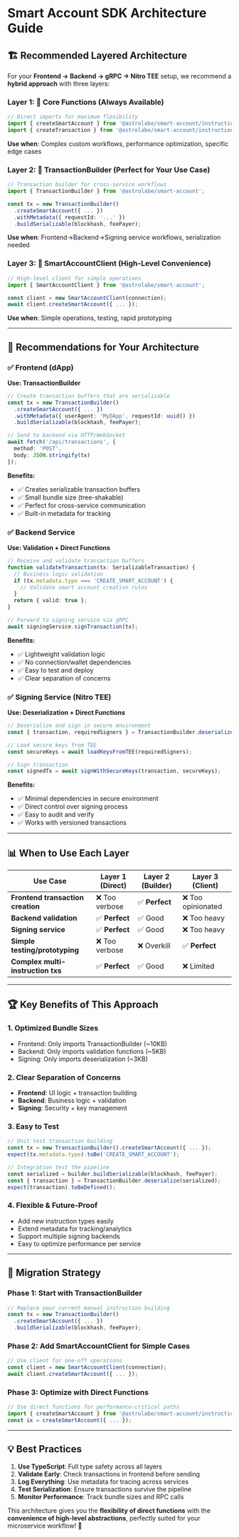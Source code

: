 # Smart Account SDK Architecture Guide

## 🏗️ Recommended Layered Architecture

For your **Frontend → Backend → gRPC → Nitro TEE** setup, we recommend a **hybrid approach** with three layers:

### Layer 1: 🔧 **Core Functions** (Always Available)
```typescript
// Direct imports for maximum flexibility
import { createSmartAccount } from '@astrolabe/smart-account/instructions';
import { createTransaction } from '@astrolabe/smart-account/instructions';
```
**Use when**: Complex custom workflows, performance optimization, specific edge cases

### Layer 2: 🎯 **TransactionBuilder** (Perfect for Your Use Case)
```typescript
// Transaction builder for cross-service workflows
import { TransactionBuilder } from '@astrolabe/smart-account';

const tx = new TransactionBuilder()
  .createSmartAccount({ ... })
  .withMetadata({ requestId: '...' })
  .buildSerializable(blockhash, feePayer);
```
**Use when**: Frontend→Backend→Signing service workflows, serialization needed

### Layer 3: 🚀 **SmartAccountClient** (High-Level Convenience)
```typescript
// High-level client for simple operations
import { SmartAccountClient } from '@astrolabe/smart-account';

const client = new SmartAccountClient(connection);
await client.createSmartAccount({ ... });
```
**Use when**: Simple operations, testing, rapid prototyping

---

## 🎯 Recommendations for Your Architecture

### ✅ **Frontend (dApp)**
**Use: TransactionBuilder**
```typescript
// Create transaction buffers that are serializable
const tx = new TransactionBuilder()
  .createSmartAccount({ ... })
  .withMetadata({ userAgent: 'MyDApp', requestId: uuid() })
  .buildSerializable(blockhash, feePayer);

// Send to backend via HTTP/WebSocket
await fetch('/api/transactions', {
  method: 'POST',
  body: JSON.stringify(tx)
});
```

**Benefits:**
- ✅ Creates serializable transaction buffers
- ✅ Small bundle size (tree-shakable)
- ✅ Perfect for cross-service communication
- ✅ Built-in metadata for tracking

### ✅ **Backend Service**
**Use: Validation + Direct Functions**
```typescript
// Receive and validate transaction buffers
function validateTransaction(tx: SerializableTransaction) {
  // Business logic validation
  if (tx.metadata.type === 'CREATE_SMART_ACCOUNT') {
    // Validate smart account creation rules
  }
  return { valid: true };
}

// Forward to signing service via gRPC
await signingService.signTransaction(tx);
```

**Benefits:**
- ✅ Lightweight validation logic
- ✅ No connection/wallet dependencies
- ✅ Easy to test and deploy
- ✅ Clear separation of concerns

### ✅ **Signing Service (Nitro TEE)**
**Use: Deserialization + Direct Functions**
```typescript
// Deserialize and sign in secure environment
const { transaction, requiredSigners } = TransactionBuilder.deserialize(serializedTx);

// Load secure keys from TEE
const secureKeys = await loadKeysFromTEE(requiredSigners);

// Sign transaction
const signedTx = await signWithSecureKeys(transaction, secureKeys);
```

**Benefits:**
- ✅ Minimal dependencies in secure environment
- ✅ Direct control over signing process
- ✅ Easy to audit and verify
- ✅ Works with versioned transactions

---

## 📊 **When to Use Each Layer**

| Use Case | Layer 1 (Direct) | Layer 2 (Builder) | Layer 3 (Client) |
|----------|-------------------|-------------------|-------------------|
| **Frontend transaction creation** | ❌ Too verbose | ✅ **Perfect** | ❌ Too opinionated |
| **Backend validation** | ✅ **Perfect** | ✅ Good | ❌ Too heavy |
| **Signing service** | ✅ **Perfect** | ✅ Good | ❌ Too heavy |
| **Simple testing/prototyping** | ❌ Too verbose | ❌ Overkill | ✅ **Perfect** |
| **Complex multi-instruction txs** | ✅ **Perfect** | ✅ Good | ❌ Limited |

---

## 🏆 **Key Benefits of This Approach**

### 1. **Optimized Bundle Sizes**
- Frontend: Only imports TransactionBuilder (~10KB)
- Backend: Only imports validation functions (~5KB)  
- Signing: Only imports deserialization (~3KB)

### 2. **Clear Separation of Concerns**
- **Frontend**: UI logic + transaction building
- **Backend**: Business logic + validation
- **Signing**: Security + key management

### 3. **Easy to Test**
```typescript
// Unit test transaction building
const tx = new TransactionBuilder().createSmartAccount({ ... });
expect(tx.metadata.type).toBe('CREATE_SMART_ACCOUNT');

// Integration test the pipeline
const serialized = builder.buildSerializable(blockhash, feePayer);
const { transaction } = TransactionBuilder.deserialize(serialized);
expect(transaction).toBeDefined();
```

### 4. **Flexible & Future-Proof**
- Add new instruction types easily
- Extend metadata for tracking/analytics
- Support multiple signing backends
- Easy to optimize performance per service

---

## 🚀 **Migration Strategy**

### Phase 1: Start with TransactionBuilder
```typescript
// Replace your current manual instruction building
const tx = new TransactionBuilder()
  .createSmartAccount({ ... })
  .buildSerializable(blockhash, feePayer);
```

### Phase 2: Add SmartAccountClient for Simple Cases
```typescript
// Use client for one-off operations
const client = new SmartAccountClient(connection);
await client.createSmartAccount({ ... });
```

### Phase 3: Optimize with Direct Functions
```typescript
// Use direct functions for performance-critical paths
import { createSmartAccount } from '@astrolabe/smart-account/instructions';
const ix = createSmartAccount({ ... });
```

---

## 💡 **Best Practices**

1. **Use TypeScript**: Full type safety across all layers
2. **Validate Early**: Check transactions in frontend before sending
3. **Log Everything**: Use metadata for tracing across services
4. **Test Serialization**: Ensure transactions survive the pipeline
5. **Monitor Performance**: Track bundle sizes and RPC calls

This architecture gives you the **flexibility of direct functions** with the **convenience of high-level abstractions**, perfectly suited for your microservice workflow! 🎯 